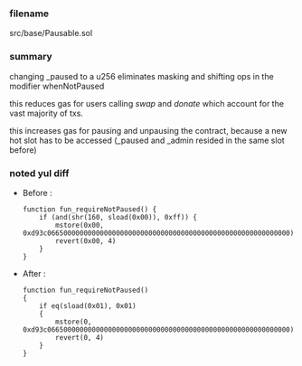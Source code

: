 ### filename
src/base/Pausable.sol

### summary

changing \_paused to a u256 eliminates masking and shifting ops in the modifier whenNotPaused

this reduces gas for users calling _swap_ and _donate_ which account for the vast majority of txs.

this increases gas for pausing and unpausing the contract, because a new hot slot has to be accessed (\_paused and \_admin resided in the same slot before)

### noted yul diff

- Before :


    ```
    function fun_requireNotPaused() {
        if (and(shr(160, sload(0x00)), 0xff)) {
            mstore(0x00, 0xd93c066500000000000000000000000000000000000000000000000000000000)
            revert(0x00, 4)
        }
    }
    ```

- After :

    ```
    function fun_requireNotPaused()
    {
        if eq(sload(0x01), 0x01)
        {
            mstore(0, 0xd93c066500000000000000000000000000000000000000000000000000000000)
            revert(0, 4)
        }
    }
    ```
